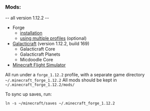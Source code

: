 ### Mods: 
-- all version 1.12.2 --
- Forge 
  - [installation](https://minecraft.gamepedia.com/Mods/Installing_Forge_mods)
  - [using multiple profiles](https://www.minecraftforum.net/forums/support/java-edition-support/525478-tut-ucs-launcher-multiple-modded-profiles-like) (optional)
- [Galacticraft](https://micdoodle8.com/mods/galacticraft) (version 1.12.2, build 169)
  - Galacticraft Core
  - Galacticraft Planets
  - Micdoodle Core
- [Minecraft Flight Simulator](http://www.minecraftforum.net/forums/mapping-and-modding-java-edition/minecraft-mods/2597098-minecraft-flight-simulator-modding-resumed-source)

All run under a `forge_1.12.2` profile, with a separate game directory `~/.minecraft_forge_1.12.2`
All mods should be kept in `~/.minecraft_forge_1.12.2/mods/`

To sync up saves, run:
```
ln -s ~/minecraft/saves ~/.minecraft_forge_1.12.2
```

